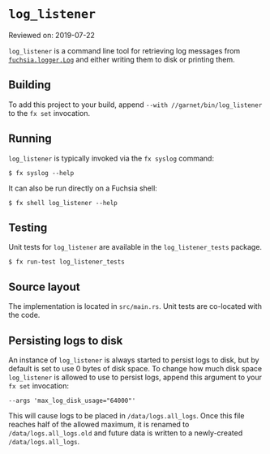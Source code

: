 # `log_listener`

Reviewed on: 2019-07-22

`log_listener` is a command line tool for retrieving log messages from
[`fuchsia.logger.Log`][logger] and either writing them to disk or printing them.

## Building

To add this project to your build, append `--with
//garnet/bin/log_listener` to the `fx set` invocation.

## Running

`log_listener` is typically invoked via the `fx syslog` command:

```
$ fx syslog --help
```

It can also be run directly on a Fuchsia shell:

```
$ fx shell log_listener --help
```

## Testing

Unit tests for `log_listener` are available in the `log_listener_tests`
package.

```
$ fx run-test log_listener_tests
```

## Source layout

The implementation is located in `src/main.rs`. Unit tests are co-located with
the code.

## Persisting logs to disk

An instance of  `log_listener` is always started to persist logs to disk, but by
default is set to use 0 bytes of disk space. To change how much disk space
`log_listener` is allowed to use to persist logs, append this argument to your
`fx set` invocation:

```
--args 'max_log_disk_usage="64000"'
```

This will cause logs to be placed in `/data/logs.all_logs`. Once this file
reaches half of the allowed maximum, it is renamed to `/data/logs.all_logs.old`
and future data is written to a newly-created `/data/logs.all_logs`.

[logger]: ../../../src/diagnostics/archivist/README.md

